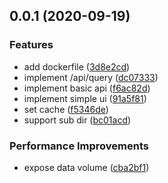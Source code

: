 ## 0.0.1 (2020-09-19)


### Features

* add dockerfile ([3d8e2cd](https://github.com/cwxyz007/fbrowser/commit/3d8e2cdaccefa3fd0dfd92fe746de9f2b0bf49ef))
* implement /api/query ([dc07333](https://github.com/cwxyz007/fbrowser/commit/dc0733332575c0ecc884878b4804bf4d373692c6))
* implement basic api ([f6ac82d](https://github.com/cwxyz007/fbrowser/commit/f6ac82d38011e4721e3458cf826acf438e1cf3b3))
* implement simple ui ([91a5f81](https://github.com/cwxyz007/fbrowser/commit/91a5f81ccb712d7adc9efcec48e67c7617c9f726))
* set cache ([f5346de](https://github.com/cwxyz007/fbrowser/commit/f5346de87eab3b3e4613bfc887cb636f72a76e78))
* support sub dir ([bc01acd](https://github.com/cwxyz007/fbrowser/commit/bc01acdbaad146ce131640025df0c96ecb871440))


### Performance Improvements

* expose data volume ([cba2bf1](https://github.com/cwxyz007/fbrowser/commit/cba2bf1594f4909d237ace487cfd075f659edd01))




